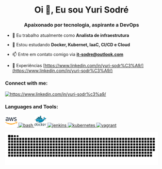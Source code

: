 <h1 align="center">Oi 👋, Eu sou Yuri Sodré</h1>
<h3 align="center">Apaixonado por tecnologia, aspirante a DevOps</h3>

- 🔭 Eu trabalho atualmente como **Analista de infraestrutura**

- 🌱 Estou estudando **Docker, Kubernet, IaaC, CI/CD e Cloud**

- 📫 Entre em contato comigo via **it-sodre@outlook.com**

- 📄 Experiências [https://www.linkedin.com/in/yuri-sodr%C3%A9/](https://www.linkedin.com/in/yuri-sodr%C3%A9/)

<h3 align="left">Connect with me:</h3>
<p align="left">
<a href="https://linkedin.com/in/https://www.linkedin.com/in/yuri-sodr%c3%a9/" target="blank"><img align="center" src="https://raw.githubusercontent.com/rahuldkjain/github-profile-readme-generator/master/src/images/icons/Social/linked-in-alt.svg" alt="https://www.linkedin.com/in/yuri-sodr%c3%a9/" height="30" width="40" /></a>
</p>


<h3 align="left">Languages and Tools:</h3>
<p align="left"> <a href="https://aws.amazon.com" target="_blank" rel="noreferrer"> <img src="https://raw.githubusercontent.com/devicons/devicon/master/icons/amazonwebservices/amazonwebservices-original-wordmark.svg" alt="aws" width="40" height="40"/> </a> <a href="https://www.gnu.org/software/bash/" target="_blank" rel="noreferrer"> <img src="https://www.vectorlogo.zone/logos/gnu_bash/gnu_bash-icon.svg" alt="bash" width="40" height="40"/> </a> <a href="https://www.docker.com/" target="_blank" rel="noreferrer"> <img src="https://raw.githubusercontent.com/devicons/devicon/master/icons/docker/docker-original-wordmark.svg" alt="docker" width="40" height="40"/> </a> <a href="https://www.jenkins.io" target="_blank" rel="noreferrer"> <img src="https://www.vectorlogo.zone/logos/jenkins/jenkins-icon.svg" alt="jenkins" width="40" height="40"/> </a> <a href="https://kubernetes.io" target="_blank" rel="noreferrer"> <img src="https://www.vectorlogo.zone/logos/kubernetes/kubernetes-icon.svg" alt="kubernetes" width="40" height="40"/> </a> <a href="https://www.vagrantup.com/" target="_blank" rel="noreferrer"> <img src="https://www.vectorlogo.zone/logos/vagrantup/vagrantup-icon.svg" alt="vagrant" width="40" height="40"/> </a> </p>





 ![Snake animation](https://github.com/ySodre/ySodre/blob/output/github-contribution-grid-snake.svg) 
  
<!---
## Olá! Eu sou o Yuri Sodré 
- 🌱 Estudando DevOps
- ☕ Pegue um café

<div align="center">
  <a href="https://github.com/ySodre">
  <img height="150em" src="https://github-readme-stats.vercel.app/api?username=ySodre&show_icons=true&theme=dark&include_all_commits=true&count_private=true"/>
  <img height="150em" src="https://github-readme-stats.vercel.app/api/top-langs/?username=ySodre&layout=compact&langs_count=7&theme=dark"/>
</div>
<div style="display: inline_block"><br>
  <img align="center" alt="Yuri-Js" height="30" width="40" src="https://raw.githubusercontent.com/devicons/devicon/master/icons/javascript/javascript-plain.svg">
  <img align="center" alt="Yuri-HTML" height="30" width="40" src="https://raw.githubusercontent.com/devicons/devicon/master/icons/html5/html5-original.svg">
  <img align="center" alt="Yuri-CSS" height="30" width="40" src="https://raw.githubusercontent.com/devicons/devicon/master/icons/css3/css3-original.svg">
  <img align="center" alt="Yuri-Python" height="30" width="40" src="https://raw.githubusercontent.com/devicons/devicon/master/icons/python/python-original.svg">
  <img align="right" alt="Yuri-pic" height="150" style="border-radius:50px;" src="https://i.picasion.com/pic91/fb05b5a39930c7007781ecf6fdc20776.gif">
</div>
  
  ##
 <p><img align="center" src="https://github-readme-stats.vercel.app/api/top-langs?username=ysodre&show_icons=true&locale=en&layout=compact" alt="ysodre" /></p>
<div> 
  <a href = "mailto:yurisodre05@gmail.com"><img src="https://img.shields.io/badge/Gmail-D14836?style=for-the-badge&logo=gmail&logoColor=white" target="_blank"></a>
  <a href="https://www.linkedin.com/in/yuri-sodr%C3%A9/" target="_blank"><img src="https://img.shields.io/badge/-LinkedIn-%230077B5?style=for-the-badge&logo=linkedin&logoColor=white" target="_blank"></a> 
 
  ![Snake animation](https://github.com/ySodre/ySodre/blob/output/github-contribution-grid-snake.svg)
 
</div>

<div align="center">
  <a href="https://github.com/ySodre">
  <img height="150em" src="https://github-readme-stats.vercel.app/api?username=ySodre&show_icons=true&theme=dark&include_all_commits=true&count_private=true"/>
  <img height="150em" src="https://github-readme-stats.vercel.app/api/top-langs/?username=ySodre&layout=compact&langs_count=7&theme=dark"/>
</div>

--->
